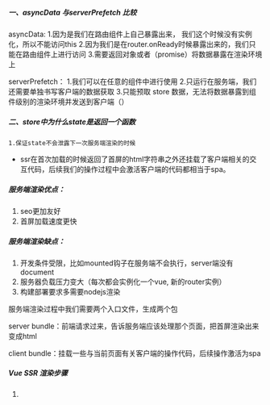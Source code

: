 
##### 一、asyncData 与serverPrefetch 比较

 asyncData:
    1.因为是我们在路由组件上自己暴露出来， 我们这个时候没有实例化，所以不能访问this
    2.因为我们是在router.onReady时候暴露出来的，我们只能在路由组件上进行访问
    3.需要返回对象或者（promise）将数据暴露在渲染环境上

 serverPrefetch：
    1.我们可以在任意的组件中进行使用
    2.只运行在服务端，我们还需要单独书写客户端的数据获取
    3.只能预取 store 数据，无法将数据暴露到组件级别的渲染环境并发送到客户端（）

##### 二、store中为什么state是返回一个函数

    1.保证state不会泄露下一次服务端渲染的时候


* ssr在首次加载的时候返回了首屏的html字符串之外还挂载了客户端相关的交互代码，后续我们的操作过程中会激活客户端的代码都相当于spa。


##### 服务端渲染优点：

1. seo更加友好
2. 首屏加载速度更快


##### 服务端渲染缺点：

1. 开发条件受限，比如mounted钩子在服务端不会执行，server端没有document
2. 服务器负载压力变大（每次都会实例化一个vue, 新的router实例）
3. 构建部署要求多需要nodejs渲染


服务端渲染过程中我们需要两个入口文件，生成两个包

server bundle：前端请求过来，告诉服务端应该处理那个页面，把首屏渲染出来变成html

client bundle：挂载一些与当前页面有关客户端的操作代码，后续操作激活为spa


##### Vue SSR 渲染步骤

1. 